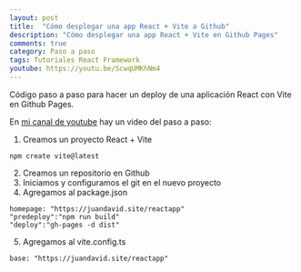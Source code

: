 ```yaml
---
layout: post
title:  "Cómo desplegar una app React + Vite a Github"
description: "Cómo desplegar una app React + Vite en Github Pages"
comments: true
category: Paso a paso
tags: Tutoriales React Framework
youtube: https://youtu.be/ScwqUMKhNm4
---
```

Código paso a paso para hacer un deploy de una aplicación React con Vite en Github Pages.

En <a target="_blank" href="{{ page.youtube }}">mi canal de youtube</a> hay un video del paso a paso:

1. Creamos un proyecto React + Vite 
```react
npm create vite@latest
```

2. Creamos un repositorio en Github
3. Iniciamos y configuramos el git en el nuevo proyecto
4. Agregamos al package.json
```react
homepage: "https://juandavid.site/reactapp" 
"predeploy":"npm run build"
"deploy":"gh-pages -d dist"
```

5. Agregamos al vite.config.ts
```react
base: "https://juandavid.site/reactapp"
```

